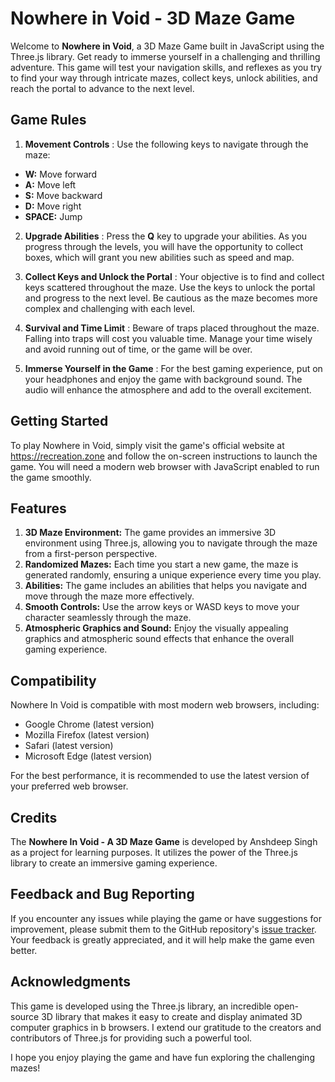 # Nowhere in Void - 3D Maze Game

Welcome to **Nowhere in Void**, a 3D Maze Game built in JavaScript using the Three.js library. Get ready to immerse yourself in a challenging and thrilling adventure. This game will test your navigation skills, and reflexes as you try to find your way through intricate mazes, collect keys, unlock abilities, and reach the portal to advance to the next level.

## Game Rules
1. **Movement Controls** : Use the following keys to navigate through the maze:

- **W:** Move forward
- **A:** Move left
- **S:** Move backward
- **D:** Move right
- **SPACE:** Jump

2. **Upgrade Abilities** : Press the **Q** key to upgrade your abilities. As you progress through the levels, you will have the opportunity to collect boxes, which will grant you new abilities such as speed and map.

3. **Collect Keys and Unlock the Portal** : Your objective is to find and collect keys scattered throughout the maze. Use the keys to unlock the portal and progress to the next level. Be cautious as the maze becomes more complex and challenging with each level.

4. **Survival and Time Limit** : Beware of traps placed throughout the maze. Falling into traps will cost you valuable time. Manage your time wisely and avoid running out of time, or the game will be over.

5. **Immerse Yourself in the Game** : For the best gaming experience, put on your headphones and enjoy the game with background sound. The audio will enhance the atmosphere and add to the overall excitement.

## Getting Started
To play Nowhere in Void, simply visit the game's official website at https://recreation.zone and follow the on-screen instructions to launch the game. You will need a modern web browser with JavaScript enabled to run the game smoothly.

## Features
1. **3D Maze Environment:** The game provides an immersive 3D environment using Three.js, allowing you to navigate through the maze from a first-person perspective.
2. **Randomized Mazes:** Each time you start a new game, the maze is generated randomly, ensuring a unique experience every time you play.
3. **Abilities:** The game includes an abilities that helps you navigate and move through the maze more effectively.
4. **Smooth Controls:** Use the arrow keys or WASD keys to move your character seamlessly through the maze.
5. **Atmospheric Graphics and Sound:** Enjoy the visually appealing graphics and atmospheric sound effects that enhance the overall gaming experience.

## Compatibility
Nowhere In Void is compatible with most modern web browsers, including:

- Google Chrome (latest version)
- Mozilla Firefox (latest version)
- Safari (latest version)
- Microsoft Edge (latest version)

For the best performance, it is recommended to use the latest version of your preferred web browser.

## Credits
The **Nowhere In Void - A 3D Maze Game** is developed by Anshdeep Singh as a project for learning purposes. It utilizes the power of the Three.js library to create an immersive gaming experience.

## Feedback and Bug Reporting
If you encounter any issues while playing the game or have suggestions for improvement, please submit them to the GitHub repository's [issue tracker](https://github.com/AnshdeepSachdeva/nowhereinvoid/issues). Your feedback is greatly appreciated, and it will help make the game even better.

## Acknowledgments
This game is developed using the Three.js library, an incredible open-source 3D library that makes it easy to create and display animated 3D computer graphics in 
b browsers. I extend our gratitude to the creators and contributors of Three.js for providing such a powerful tool.

I hope you enjoy playing the game and have fun exploring the challenging mazes!
